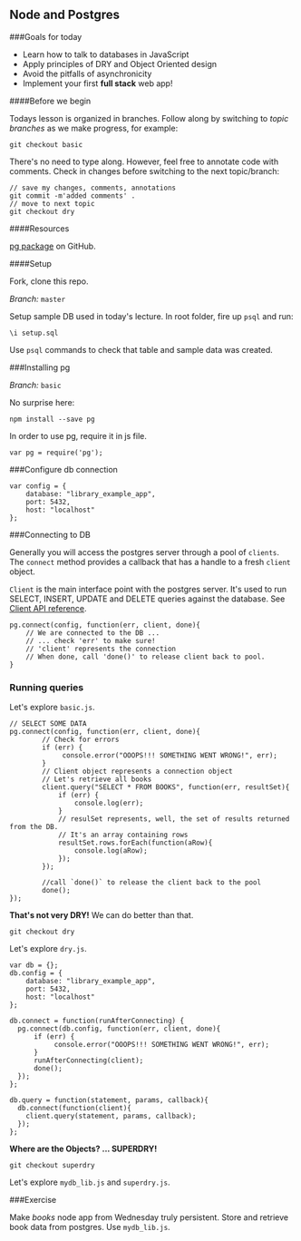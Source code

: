 
## Node and Postgres

###Goals for today

- Learn how to talk to databases in JavaScript
- Apply principles of DRY and Object Oriented design
- Avoid the pitfalls of asynchronicity 
- Implement your first **full stack** web app!

####Before we begin

Todays lesson is organized in branches. Follow along by switching to *topic branches* as we make progress, for example:

	git checkout basic

There's no need to type along. However, feel free to annotate code with comments. Check in changes before switching to the next topic/branch:

	// save my changes, comments, annotations
	git commit -m'added comments' .
	// move to next topic
	git checkout dry 

####Resources

[pg package](https://github.com/brianc/node-postgres) on GitHub.

####Setup 

Fork, clone this repo.

*Branch:* `master`
 
Setup sample DB used in today's lecture. In root folder, fire up `psql` and run:

	\i setup.sql

Use `psql` commands to check that table and sample data was created.
	
###Installing pg

*Branch:* `basic`

No surprise here:

	npm install --save pg


In order to use pg, require it in js file.

	var pg = require('pg');

###Configure db connection

```
var config = {
    database: "library_example_app",
    port: 5432,
    host: "localhost"
};
```

###Connecting to DB

Generally you will access the postgres server through a pool of `clients`. The `connect` method provides a callback that has a handle to a fresh `client` object. 

`Client` is the main interface point with the postgres server. It's used to run SELECT, INSERT, UPDATE and DELETE queries against the database. See [Client API reference](https://github.com/brianc/node-postgres/wiki/Client).


```
pg.connect(config, function(err, client, done){
	// We are connected to the DB ...
	// ... check 'err' to make sure!
	// 'client' represents the connection
	// When done, call 'done()' to release client back to pool.
}
```

### Running queries

Let's explore `basic.js`.

```
// SELECT SOME DATA
pg.connect(config, function(err, client, done){
		// Check for errors
        if (err) {
             console.error("OOOPS!!! SOMETHING WENT WRONG!", err);
        }
        // Client object represents a connection object
        // Let's retrieve all books
        client.query("SELECT * FROM BOOKS", function(err, resultSet){
	        if (err) {
	            console.log(err);
	        }
	        // resulSet represents, well, the set of results returned from the DB.
	        // It's an array containing rows
        	resultSet.rows.forEach(function(aRow){
          		console.log(aRow);
        	});
        });

        //call `done()` to release the client back to the pool
        done();
});
```

**That's not very DRY!** We can do better than that.

```
git checkout dry
```

Let's explore `dry.js`.

```
var db = {};
db.config = {
    database: "library_example_app",
    port: 5432,
    host: "localhost"
};

db.connect = function(runAfterConnecting) {
  pg.connect(db.config, function(err, client, done){
      if (err) {
           console.error("OOOPS!!! SOMETHING WENT WRONG!", err);
      }
      runAfterConnecting(client);
      done();
  });
};

db.query = function(statement, params, callback){
  db.connect(function(client){
    client.query(statement, params, callback);
  });
};
```


**Where are the Objects? ... SUPERDRY!** 

```
git checkout superdry
```

Let's explore `mydb_lib.js` and `superdry.js`.

###Exercise

Make *books* node app from Wednesday truly persistent. Store and retrieve book data from postgres. Use `mydb_lib.js`.


